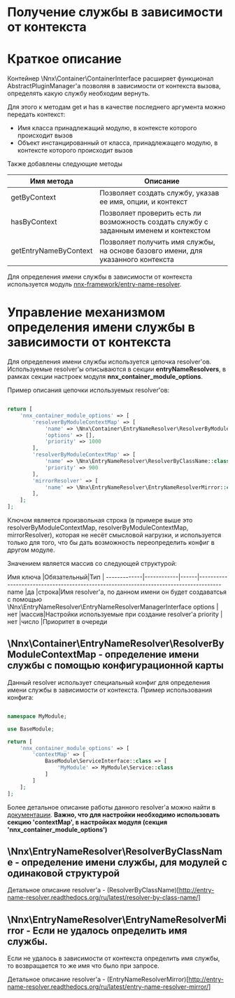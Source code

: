 # Получение службы в зависимости от контекста

# Краткое описание

Контейнер \Nnx\Container\ContainerInterface расширяет функционал AbstractPluginManager'a позволяя в зависимости от контекста
вызова, определять какую службу необходим вернуть.

Для этого к методам get и has в качестве последнего аргумента можно передать контекст:

- Имя класса принадлежащий модулю, в контексте которого происходит вызов
- Объект инстанцированный от класса, принадлежащего модулю, в контексте которого происходит вызов

Также добавлены следующие методы

Имя метода           |Описание
---------------------|----------------
getByContext         |Позволяет создать службу, указав ее имя, опции, и контекст
hasByContext         |Позволяет проверить есть ли возможность создать службу с заданным именем и контекстом
getEntryNameByContext|Позволяет получить имя службы, на основе базовго имени, для указанного контекста

Для определения имени службы в зависимости от контекста используется модуль [nnx-framework/entry-name-resolver](https://github.com/nnx-framework/entry-name-resolver).

# Управление механизмом определения имени службы в зависимости от контекста

Для определения имени службы используется цепочка resolver'ов. Используемые resolver'ы описываются в секции **entryNameResolvers**,
в рамках секции настроек модуля **nnx_container_module_options**.

Пример описания цепочки используемых resolver'ов:

```php

return [
    'nnx_container_module_options' => [
        'resolverByModuleContextMap' => [
            'name' => \Nnx\Container\EntryNameResolver\ResolverByModuleContextMap::class,
            'options' => [],
            'priority' => 1000
        ],
        'resolverByModuleContextMap' => [
            'name' => \Nnx\EntryNameResolver\ResolverByClassName::class,
            'priority' => 900
        ],
        'mirrorResolver' => [
            'name' => \Nnx\EntryNameResolver\EntryNameResolverMirror::class
        ],
    ];
];

```

Ключом является произвольная строка (в примере выше это resolverByModuleContextMap, resolverByModuleContextMap, mirrorResolver),
которая не несёт смысловой нагрузки, и используется только для того, что бы дать возможность переопределить конфиг в другом модуле.

Значением является массив со следующей структурой:

Имя ключа    |Обязательный|Тип   |
-------------|------------|------|--------------------------------------------------------------------------------------  
name         |да          |строка|Имя resolver'a, по данном имени он будет создаватсья с помощью \Nnx\EntryNameResolver\EntryNameResolverManagerInterface
options      |нет         |массив|Настройки используемые при создание resolver'a
priority     |нет         |число |Приоритет в очереди

## \Nnx\Container\EntryNameResolver\ResolverByModuleContextMap - определение имени службы с помощью конфигурационной карты

Данный resolver использует специальный конфиг для определения имени службы в зависимости от контекста.
Пример использования конфига:

```php

namespace MyModule;

use BaseModule;

return [
    'nnx_container_module_options' => [
        'contextMap' => [
            BaseModule\ServiceInterface::class => [
                'MyModule' => MyModule\Service::class
            ]
        ]
    ];
];

```

Более детальное описание работы данного resolver'a можно найти в [документации](http://entry-name-resolver.readthedocs.org/ru/latest/resolver-by-module-context-map/).
**Важно, что для настройки необходимо использовать секцию 'contextMap', в настройках модуля (секция 'nnx_container_module_options')**

##  \Nnx\EntryNameResolver\ResolverByClassName - определение имени службы, для модулей с одинаковой структурой

Детальное описание resolver'a - (ResolverByClassName)[http://entry-name-resolver.readthedocs.org/ru/latest/resolver-by-class-name/]

##  \Nnx\EntryNameResolver\EntryNameResolverMirror - Если не удалось определить имя службы.

Если не удалось в зависимости от контекста определить имя службы, то возвращается то же имя что было при запросе.

Детальное описание resolver'a - (EntryNameResolverMirror)[http://entry-name-resolver.readthedocs.org/ru/latest/entry-name-resolver-mirror/]



















    